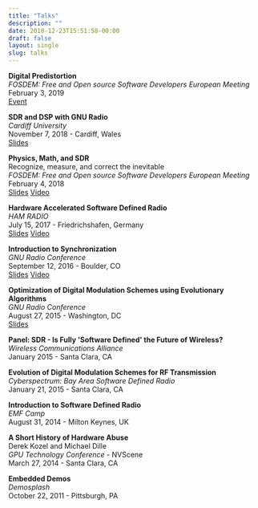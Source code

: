 ```yaml
---
title: "Talks"
description: ""
date: 2018-12-23T15:51:58-00:00
draft: false
layout: single 
slug: talks 
---
```


**Digital Predistortion**  
_FOSDEM: Free and Open source Software Developers European Meeting_  
February 3, 2019  
[Event](https://fosdem.org/2019/schedule/event/sdr_dpd/)  

**SDR and DSP with GNU Radio**  
_Cardiff University_  
November 7, 2018 - Cardiff, Wales  
[Slides](/talks/Cardiff_SDR_and_DSP_with_GNU_Radio.pdf)  

**Physics, Math, and SDR**   
Recognize, measure, and correct the inevitable  
_FOSDEM: Free and Open source Software Developers European Meeting_  
February 4, 2018  
[Slides](/talks/FOSDEM18_Physics_Math_and_SDR.pdf) 
[Video](https://archive.fosdem.org/2018/schedule/event/physicsmathsdr/)  

**Hardware Accelerated Software Defined Radio**  
_HAM RADIO_  
July 15, 2017 - Friedrichshafen, Germany  
[Slides](/talks/HAMRADIO17_Hardware_Accelerated_SDR.pdf)
[Video](https://www.youtube.com/watch?v=-ujuetYB_58)

**Introduction to Synchronization**  
_GNU Radio Conference_  
September 12, 2016 - Boulder, CO  
[Slides](/talks/GRCon16_Introduction_to_Synchronization.pdf)
[Video](https://www.youtube.com/watch?v=FxciG7nW-J0)

**Optimization of Digital Modulation Schemes using Evolutionary Algorithms**  
_GNU Radio Conference_  
August 27, 2015 - Washington, DC  
[Slides](/talks/GRCon15_Optimizing-Constellations_conference.pdf)

**Panel: SDR - Is Fully 'Software Defined' the Future of Wireless?**  
_Wireless Communications Alliance_  
January 2015 - Santa Clara, CA

**Evolution of Digital Modulation Schemes for RF Transmission**  
_Cyberspectrum: Bay Area Software Defined Radio_  
January 21, 2015 - Santa Clara, CA

**Introduction to Software Defined Radio**  
_EMF Camp_  
August 31, 2014 - Milton Keynes, UK

**A Short History of Hardware Abuse**  
Derek Kozel and Michael Dille  
_GPU Technology Conference_ - NVScene  
March 27, 2014 - Santa Clara, CA

**Embedded Demos**  
_Demosplash_  
October 22, 2011 - Pittsburgh, PA

